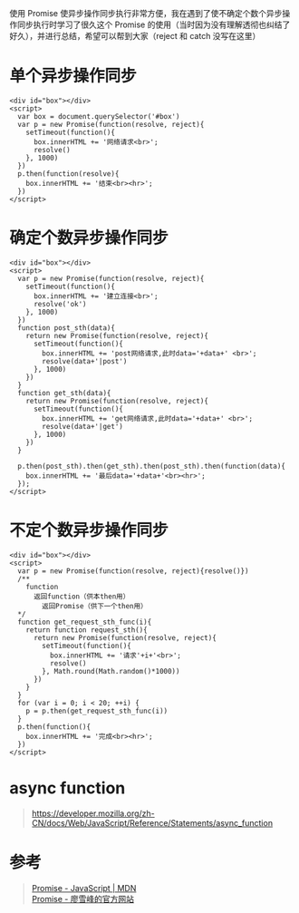 使用 Promise 使异步操作同步执行非常方便，我在遇到了使不确定个数个异步操作同步执行时学习了很久这个 Promise 的使用（当时因为没有理解透彻也纠结了好久），并进行总结，希望可以帮到大家（reject 和 catch 没写在这里）

# 单个异步操作同步

    <div id="box"></div>
    <script>
      var box = document.querySelector('#box')
      var p = new Promise(function(resolve, reject){
        setTimeout(function(){
          box.innerHTML += '网络请求<br>';
          resolve()
        }, 1000)
      })
      p.then(function(resolve){
        box.innerHTML += '结束<br><hr>';
      })
    </script>

# 确定个数异步操作同步

    <div id="box"></div>
    <script>
      var p = new Promise(function(resolve, reject){
        setTimeout(function(){
          box.innerHTML += '建立连接<br>';
          resolve('ok')
        }, 1000)
      })
      function post_sth(data){
        return new Promise(function(resolve, reject){
          setTimeout(function(){
            box.innerHTML += 'post网络请求,此时data='+data+' <br>';
            resolve(data+'|post')
          }, 1000)
        })
      }
      function get_sth(data){
        return new Promise(function(resolve, reject){
          setTimeout(function(){
            box.innerHTML += 'get网络请求,此时data='+data+' <br>';
            resolve(data+'|get')
          }, 1000)
        })
      }
      
      p.then(post_sth).then(get_sth).then(post_sth).then(function(data){
        box.innerHTML += '最后data='+data+'<br><hr>';
      });
    </script>

# 不定个数异步操作同步

    <div id="box"></div>
    <script>
      var p = new Promise(function(resolve, reject){resolve()})
      /**
        function
          返回function（供本then用）
            返回Promise（供下一个then用）
      */
      function get_request_sth_func(i){
        return function request_sth(){
          return new Promise(function(resolve, reject){
            setTimeout(function(){
              box.innerHTML += '请求'+i+'<br>';
              resolve()
            }, Math.round(Math.random()*1000))
          })
        }
      }
      for (var i = 0; i < 20; ++i) {
        p = p.then(get_request_sth_func(i))
      }
      p.then(function(){
        box.innerHTML += '完成<br><hr>';
      })
    </script>

# async function

> <https://developer.mozilla.org/zh-CN/docs/Web/JavaScript/Reference/Statements/async_function>

# 参考

> [Promise - JavaScript | MDN](https://developer.mozilla.org/zh-CN/docs/Web/JavaScript/Reference/Global_Objects/Promise)\
> [Promise - 廖雪峰的官方网站](https://www.liaoxuefeng.com/wiki/001434446689867b27157e896e74d51a89c25cc8b43bdb3000/0014345008539155e93fc16046d4bb7854943814c4f9dc2000)
